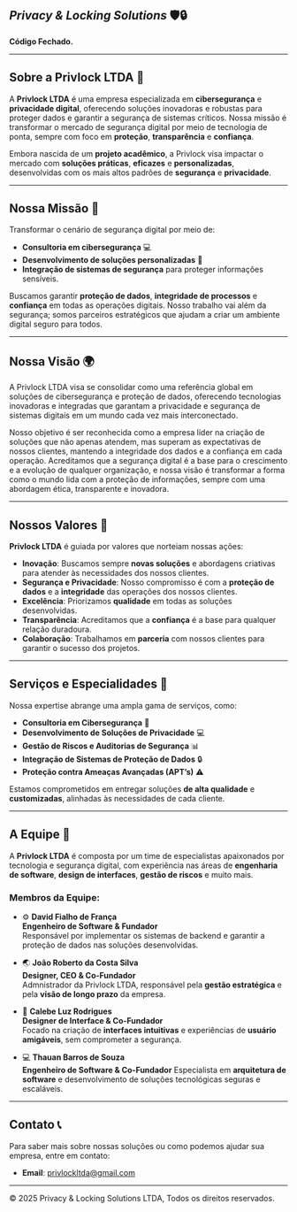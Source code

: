 ## *Privacy & Locking Solutions* 🛡️🔒



**Código Fechado.**


---

## **Sobre a Privlock LTDA** 🏢

A **Privlock LTDA** é uma empresa especializada em **cibersegurança** e **privacidade digital**, oferecendo soluções inovadoras e robustas para proteger dados e garantir a segurança de sistemas críticos. Nossa missão é transformar o mercado de segurança digital por meio de tecnologia de ponta, sempre com foco em **proteção**, **transparência** e **confiança**.

Embora nascida de um **projeto acadêmico**, a Privlock visa impactar o mercado com **soluções práticas**, **eficazes** e **personalizadas**, desenvolvidas com os mais altos padrões de **segurança** e **privacidade**.

---

## **Nossa Missão** 🚀

Transformar o cenário de segurança digital por meio de:

- **Consultoria em cibersegurança** 💻
- **Desenvolvimento de soluções personalizadas** 🔐
- **Integração de sistemas de segurança** para proteger informações sensíveis.

Buscamos garantir **proteção de dados**, **integridade de processos** e **confiança** em todas as operações digitais. Nosso trabalho vai além da segurança; somos parceiros estratégicos que ajudam a criar um ambiente digital seguro para todos.

---

## **Nossa Visão** 🌍

A Privlock LTDA visa se consolidar como uma referência global em soluções de cibersegurança e proteção de dados, oferecendo tecnologias inovadoras e integradas que garantam a privacidade e segurança de sistemas digitais em um mundo cada vez mais interconectado.

Nosso objetivo é ser reconhecida como a empresa líder na criação de soluções que não apenas atendem, mas superam as expectativas de nossos clientes, mantendo a integridade dos dados e a confiança em cada operação. Acreditamos que a segurança digital é a base para o crescimento e a evolução de qualquer organização, e nossa visão é transformar a forma como o mundo lida com a proteção de informações, sempre com uma abordagem ética, transparente e inovadora.

---

## **Nossos Valores** 🌱

**Privlock LTDA** é guiada por valores que norteiam nossas ações:

- **Inovação**: Buscamos sempre **novas soluções** e abordagens criativas para atender às necessidades dos nossos clientes.
- **Segurança e Privacidade**: Nosso compromisso é com a **proteção de dados** e a **integridade** das operações dos nossos clientes.
- **Excelência**: Priorizamos **qualidade** em todas as soluções desenvolvidas.
- **Transparência**: Acreditamos que a **confiança** é a base para qualquer relação duradoura.
- **Colaboração**: Trabalhamos em **parceria** com nossos clientes para garantir o sucesso dos projetos.

---

## **Serviços e Especialidades** 💼

Nossa expertise abrange uma ampla gama de serviços, como:

- **Consultoria em Cibersegurança** 🔐
- **Desenvolvimento de Soluções de Privacidade** 💻
- **Gestão de Riscos e Auditorias de Segurança** 📊
- **Integração de Sistemas de Proteção de Dados** 🔒
- **Proteção contra Ameaças Avançadas (APT’s)** ⚠️

Estamos comprometidos em entregar soluções **de alta qualidade** e **customizadas**, alinhadas às necessidades de cada cliente.

---

## **A Equipe** 👥

A **Privlock LTDA** é composta por um time de especialistas apaixonados por tecnologia e segurança digital, com experiência nas áreas de **engenharia de software**, **design de interfaces**, **gestão de riscos** e muito mais.

### **Membros da Equipe**:


- ⚙ **David Fialho de França**  
  **Engenheiro de Software & Fundador**  
  Responsável por implementar os sistemas de backend e garantir a proteção de dados nas soluções desenvolvidas.
  
- 🌏 **João Roberto da Costa Silva**  
  **Designer, CEO & Co-Fundador**  
  Admnistrador da Privlock LTDA, responsável pela **gestão estratégica** e pela **visão de longo prazo** da empresa.

- 🎨 **Calebe Luz Rodrigues**  
  **Designer de Interface & Co-Fundador**  
  Focado na criação de **interfaces intuitivas** e experiências de **usuário amigáveis**, sem comprometer a segurança.
  
- 💻 **Thauan Barros de Souza**  
  **Engenheiro de Software & Co-Fundador**
  Especialista em **arquitetura de software** e desenvolvimento de soluções tecnológicas seguras e escaláveis.
  
  
---


## **Contato** 📞

Para saber mais sobre nossas soluções ou como podemos ajudar sua empresa, entre em contato:

- **Email**: [privlockltda@gmail.com](mailto:privlockltda@gmail.com)

---

© 2025 Privacy & Locking Solutions LTDA, Todos os direitos reservados.
